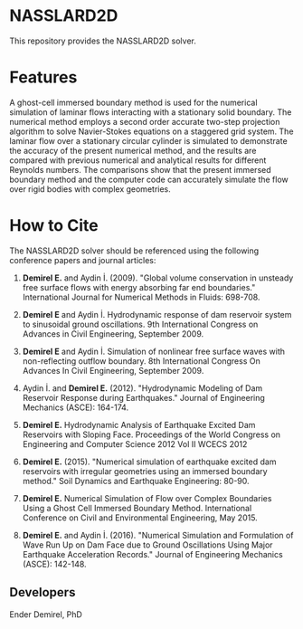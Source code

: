 # NASSLARD2D
This repository provides the NASSLARD2D solver.

# Features

A ghost-cell immersed boundary method is used for the numerical simulation of laminar flows interacting with a stationary solid boundary. The numerical method employs a second order accurate two-step projection algorithm to solve Navier-Stokes equations on a staggered grid system. The laminar flow over a stationary circular cylinder is simulated to demonstrate the accuracy of the present numerical method, and the results are compared with previous numerical and analytical results for different Reynolds numbers. The comparisons show that the present immersed boundary method and the computer code can accurately simulate the flow over rigid bodies with complex geometries.

# How to Cite

The NASSLARD2D solver should be referenced using the following conference papers and journal articles:

1.  **Demirel E.** and Aydin İ. (2009). "Global volume conservation in unsteady free surface flows with energy absorbing far end boundaries." International Journal for Numerical Methods in Fluids: 698-708.
    
2.  **Demirel E** and Aydin İ. Hydrodynamic response of dam reservoir system to sinusoidal ground oscillations. 9th International Congress on Advances in Civil Engineering, September 2009.
    
3.  **Demirel E** and Aydin İ. Simulation of nonlinear free surface waves with non-reflecting outflow boundary. 8th International Congress On Advances In Civil Engineering, September 2009.
    
4.  Aydin İ. and **Demirel E.** (2012). "Hydrodynamic Modeling of Dam Reservoir Response during Earthquakes." Journal of Engineering Mechanics (ASCE): 164-174.
    
5.  **Demirel E.** Hydrodynamic Analysis of Earthquake Excited Dam Reservoirs with Sloping Face. Proceedings of the World Congress on Engineering and Computer Science 2012 Vol II WCECS 2012
    
6.  **Demirel E.** (2015). "Numerical simulation of earthquake excited dam reservoirs with irregular geometries using an immersed boundary method." Soil Dynamics and Earthquake Engineering: 80-90.
    
7.  **Demirel E.** Numerical Simulation of Flow over Complex Boundaries Using a Ghost Cell Immersed Boundary Method. International Conference on Civil and Environmental Engineering, May 2015.
    
8.  **Demirel E.** and Aydin İ. (2016). "Numerical Simulation and Formulation of Wave Run Up on Dam Face due to Ground Oscillations Using Major Earthquake Acceleration Records." Journal of Engineering Mechanics (ASCE): 142-148.

## Developers

Ender Demirel, PhD
